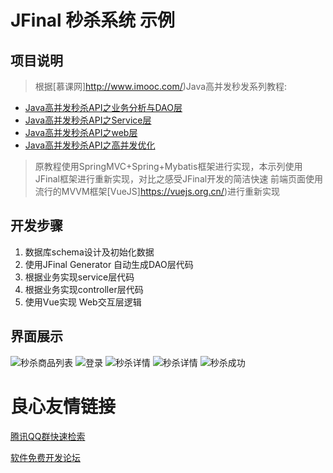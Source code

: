 
# JFinal 秒杀系统 示例

## 项目说明
	
> 根据[慕课网]http://www.imooc.com/)Java高并发秒发系列教程: 
> 
- [Java高并发秒杀API之业务分析与DAO层](http://u.720life.cn/g/9bdca284b716378ad8944a645c76d0187eb2911fceb3c0f4e3e042f85f105c16) 
- [Java高并发秒杀API之Service层](http://u.720life.cn/g/9bdca284b716378ad8944a645c76d018d4dcaddec294f12df7743637a0e35b4c) 
- [Java高并发秒杀API之web层](http://u.720life.cn/g/9bdca284b716378ad8944a645c76d01888388c7f74b46675a075b7abbef5a74f) 
- [Java高并发秒杀API之高并发优化](http://u.720life.cn/g/9bdca284b716378ad8944a645c76d01851f55732be5280c32d81d00db7714418) 
> 
> 原教程使用SpringMVC+Spring+Mybatis框架进行实现，本示列使用JFinal框架进行重新实现，对比之感受JFinal开发的简洁快速
> 前端页面使用流行的MVVM框架[VueJS]https://vuejs.org.cn/)进行重新实现
> 

## 开发步骤
1. 数据库schema设计及初始化数据
2. 使用JFinal Generator 自动生成DAO层代码
3. 根据业务实现service层代码
4. 根据业务实现controller层代码
5. 使用Vue实现 Web交互层逻辑
	
## 界面展示
![秒杀商品列表](http://git.oschina.net/uploads/images/2016/0907/182157_46625ace_95502.png "秒杀列表")
![登录](http://git.oschina.net/uploads/images/2016/0907/182324_b60322d7_95502.png "秒杀登录")
![秒杀详情](http://git.oschina.net/uploads/images/2016/0907/182354_0c42b452_95502.png "秒杀详情：秒杀中")
![秒杀详情](http://git.oschina.net/uploads/images/2016/0907/182443_dbf502c0_95502.png "秒杀详情：倒计时")
![秒杀成功](http://git.oschina.net/uploads/images/2016/0907/182546_c1781ab1_95502.png "秒杀成功")



 # 良心友情链接

[腾讯QQ群快速检索](http://u.720life.cn/s/8cf73f7c)

[软件免费开发论坛](http://u.720life.cn/s/bbb01dc0)